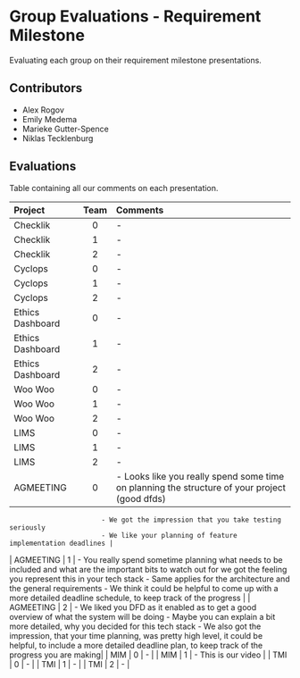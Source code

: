 # Group Evaluations - Requirement Milestone

Evaluating each group on their requirement milestone presentations.

## Contributors
- Alex Rogov
- Emily Medema
- Marieke Gutter-Spence
- Niklas Tecklenburg

## Evaluations

Table containing all our comments on each presentation.

|Project|Team|Comments|
|:------------------|:--:|:--------------------------------------------------------------------------------|
| Checklik          | 0  | - |
| Checklik          | 1  | - |
| Checklik          | 2  | - |
| Cyclops           | 0  | - |
| Cyclops           | 1  | - |
| Cyclops           | 2  | - |
| Ethics Dashboard  | 0  | - |
| Ethics Dashboard  | 1  | - |
| Ethics Dashboard  | 2  | - |
| Woo Woo           | 0  | - |
| Woo Woo           | 1  | - |
| Woo Woo           | 2  | - |
| LIMS              | 0  | - |
| LIMS              | 1  | - |
| LIMS              | 2  | - |
| AGMEETING         | 0  | - Looks like you really spend some time on planning the structure of your project (good dfds)
                           - We got the impression that you take testing seriously
                           - We like your planning of feature implementation deadlines | 
| AGMEETING         | 1  | - You really spend sometime planning what needs to be included and what are the important bits to watch out for we
                           got the feeling you represent this in your tech stack 
                           - Same applies for the architecture and the general requirements
                           - We think it could be helpful to come up with a more detailed deadline schedule, to keep track of the progress |
| AGMEETING         | 2  | - We liked you DFD as it enabled as to get a good overview of what the system will be doing
                           - Maybe you can explain a bit more detailed, why you decided for this tech stack
                           - We also got the impression, that your time planning, was pretty high level, it could be helpful, to include a more detailed deadline plan, to keep track of the progress you are making|
| MIM               | 0  | - |
| MIM               | 1  | - This is our video |
| TMI               | 0  | - |
| TMI               | 1  | - |
| TMI               | 2  | - |